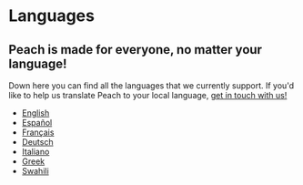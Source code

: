 # Languages
## Peach is made for everyone, no matter your language!

Down here you can find all the languages that we currently support.
If you'd like to help us translate Peach to your local language, [get in touch with us!](mailto:hello@peachbitcoin.com)

<ul>
  <li><a href="https://peachbitcoin.com">English</a></li>
  <li><a href="https://peachbitcoin.com">Español</a></li>
  <li><a href="https://peachbitcoin.com">Français</a></li>
  <li><a href="https://peachbitcoin.com">Deutsch</a></li>
  <li><a href="https://peachbitcoin.com">Italiano</a></li>
  <li><a href="https://peachbitcoin.com">Greek</a></li>
  <li><a href="https://peachbitcoin.com">Swahili</a></li>
</ul>
